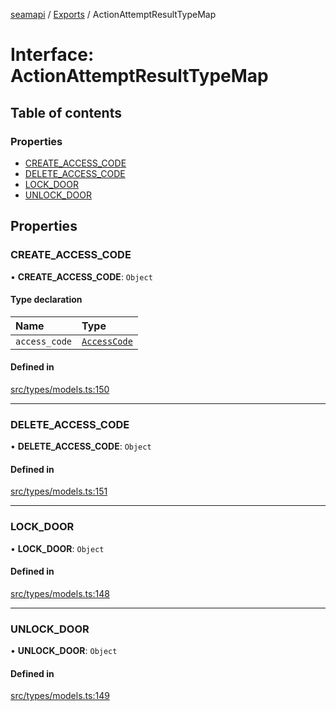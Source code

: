 [seamapi](../README.md) / [Exports](../modules.md) / ActionAttemptResultTypeMap

# Interface: ActionAttemptResultTypeMap

## Table of contents

### Properties

- [CREATE\_ACCESS\_CODE](ActionAttemptResultTypeMap.md#create_access_code)
- [DELETE\_ACCESS\_CODE](ActionAttemptResultTypeMap.md#delete_access_code)
- [LOCK\_DOOR](ActionAttemptResultTypeMap.md#lock_door)
- [UNLOCK\_DOOR](ActionAttemptResultTypeMap.md#unlock_door)

## Properties

### CREATE\_ACCESS\_CODE

• **CREATE\_ACCESS\_CODE**: `Object`

#### Type declaration

| Name | Type |
| :------ | :------ |
| `access_code` | [`AccessCode`](AccessCode.md) |

#### Defined in

[src/types/models.ts:150](https://github.com/hello-seam/seamapi-javascript/blob/main/src/types/models.ts#L150)

___

### DELETE\_ACCESS\_CODE

• **DELETE\_ACCESS\_CODE**: `Object`

#### Defined in

[src/types/models.ts:151](https://github.com/hello-seam/seamapi-javascript/blob/main/src/types/models.ts#L151)

___

### LOCK\_DOOR

• **LOCK\_DOOR**: `Object`

#### Defined in

[src/types/models.ts:148](https://github.com/hello-seam/seamapi-javascript/blob/main/src/types/models.ts#L148)

___

### UNLOCK\_DOOR

• **UNLOCK\_DOOR**: `Object`

#### Defined in

[src/types/models.ts:149](https://github.com/hello-seam/seamapi-javascript/blob/main/src/types/models.ts#L149)
